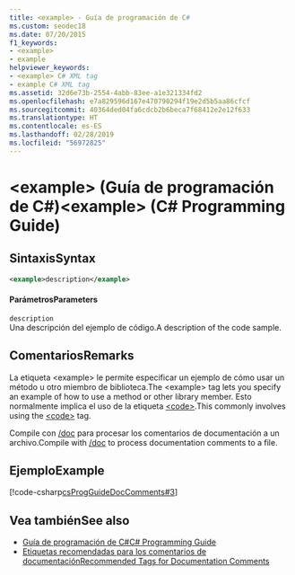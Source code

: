 ```yaml
---
title: <example> - Guía de programación de C#
ms.custom: seodec18
ms.date: 07/20/2015
f1_keywords:
- <example>
- example
helpviewer_keywords:
- <example> C# XML tag
- example C# XML tag
ms.assetid: 32d6e73b-2554-4abb-83ee-a1e321334fd2
ms.openlocfilehash: e7a829596d167e470790294f19e2d5b5aa86cfcf
ms.sourcegitcommit: 40364ded04fa6cdcb2b6beca7f68412e2e12f633
ms.translationtype: HT
ms.contentlocale: es-ES
ms.lasthandoff: 02/28/2019
ms.locfileid: "56972825"
---
```

# <a name="example-c-programming-guide"></a><span data-ttu-id="05b46-102">\<example> (Guía de programación de C#)</span><span class="sxs-lookup"><span data-stu-id="05b46-102">\<example> (C# Programming Guide)</span></span>
## <a name="syntax"></a><span data-ttu-id="05b46-103">Sintaxis</span><span class="sxs-lookup"><span data-stu-id="05b46-103">Syntax</span></span>  
  
```xml  
<example>description</example>  
```  
  
#### <a name="parameters"></a><span data-ttu-id="05b46-104">Parámetros</span><span class="sxs-lookup"><span data-stu-id="05b46-104">Parameters</span></span>  
 `description`  
 <span data-ttu-id="05b46-105">Una descripción del ejemplo de código.</span><span class="sxs-lookup"><span data-stu-id="05b46-105">A description of the code sample.</span></span>  
  
## <a name="remarks"></a><span data-ttu-id="05b46-106">Comentarios</span><span class="sxs-lookup"><span data-stu-id="05b46-106">Remarks</span></span>  
 <span data-ttu-id="05b46-107">La etiqueta \<example> le permite especificar un ejemplo de cómo usar un método u otro miembro de biblioteca.</span><span class="sxs-lookup"><span data-stu-id="05b46-107">The \<example> tag lets you specify an example of how to use a method or other library member.</span></span> <span data-ttu-id="05b46-108">Esto normalmente implica el uso de la etiqueta [\<code>](../../../csharp/programming-guide/xmldoc/code.md).</span><span class="sxs-lookup"><span data-stu-id="05b46-108">This commonly involves using the [\<code>](../../../csharp/programming-guide/xmldoc/code.md) tag.</span></span>  
  
 <span data-ttu-id="05b46-109">Compile con [/doc](../../../csharp/language-reference/compiler-options/doc-compiler-option.md) para procesar los comentarios de documentación a un archivo.</span><span class="sxs-lookup"><span data-stu-id="05b46-109">Compile with [/doc](../../../csharp/language-reference/compiler-options/doc-compiler-option.md) to process documentation comments to a file.</span></span>  
  
## <a name="example"></a><span data-ttu-id="05b46-110">Ejemplo</span><span class="sxs-lookup"><span data-stu-id="05b46-110">Example</span></span>  
 [!code-csharp[csProgGuideDocComments#3](~/samples/snippets/csharp/VS_Snippets_VBCSharp/csProgGuideDocComments/CS/DocComments.cs#3)]  
  
## <a name="see-also"></a><span data-ttu-id="05b46-111">Vea también</span><span class="sxs-lookup"><span data-stu-id="05b46-111">See also</span></span>

- [<span data-ttu-id="05b46-112">Guía de programación de C#</span><span class="sxs-lookup"><span data-stu-id="05b46-112">C# Programming Guide</span></span>](../../../csharp/programming-guide/index.md)
- [<span data-ttu-id="05b46-113">Etiquetas recomendadas para los comentarios de documentación</span><span class="sxs-lookup"><span data-stu-id="05b46-113">Recommended Tags for Documentation Comments</span></span>](../../../csharp/programming-guide/xmldoc/recommended-tags-for-documentation-comments.md)
